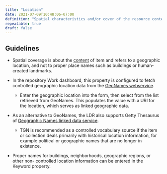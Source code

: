 ```yaml
---
title: "Location"
date: 2021-07-09T10:48:06-07:00
definition: "Spatial characteristics and/or cover of the resource content. Spatial topic and spatial applicability may be a named place or a location specified by its geographic coordinates."
repeatable: true
draft: false
---
```


## Guidelines

- Spatial coverage is about the <u>content</u> of item and refers to a geographic location, and not to proper place names such as buildings or human-created landmarks.

- In the repository Work dashboard, this property is configured to fetch controlled geographic location data from the <u>[GeoNames webservice](http://www.geonames.org/)</u>.
  - Enter the geographic location into the form, then select from the list retrieved from GeoNames. This populates the value with a URI for the location, which serves as linked geographic data.

- As an alternative to GeoNames, the LDR also supports Getty Thesaurus of <u>[Geographic Names linked data service](http://www.getty.edu/research/tools/vocabularies/tgn/)</u>.
  - TGN is recommended as a controlled vocabulary source if the item or collection deals primarily with historical location information, for example political or geographic names that are no longer in existence.

- Proper names for buildings, neighborhoods, geographic regions, or other non- controlled location information can be entered in the Keyword property.
